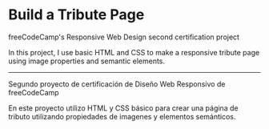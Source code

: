 # Build a Tribute Page
freeCodeCamp's Responsive Web Design second certification project

In this project, I use basic HTML and CSS to make a responsive tribute page using image properties and semantic elements. 

***
Segundo proyecto de certificación de Diseño Web Responsivo de freeCodeCamp

En este proyecto utilizo HTML y CSS básico para crear una página de tributo utilizando propiedades de imagenes y elementos semánticos.

